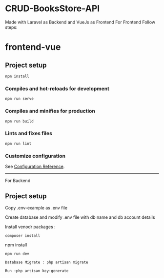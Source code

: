 # CRUD-BooksStore-API
Made with Laravel as Backend and VueJs as Frontend
For Frontend Follow steps:
# frontend-vue

## Project setup
```
npm install
```

### Compiles and hot-reloads for development
```
npm run serve
```

### Compiles and minifies for production
```
npm run build
```

### Lints and fixes files
```
npm run lint
```

### Customize configuration
See [Configuration Reference](https://cli.vuejs.org/config/).

-----------------------------------------------------------------------------------------------------
For Backend
## Project setup

Copy .env-example as .env file

Create database and modify .env file with db name and db account details

Install venodr packages : 
```
composer install
```
npm install
```
npm run dev

Database Migrate : php artisan migrate

Run :php artisan key:generate


